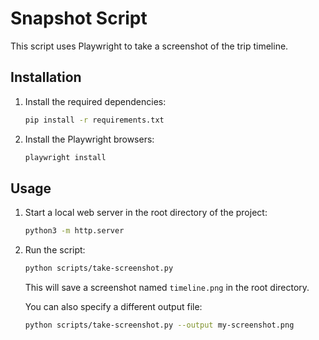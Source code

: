 # Snapshot Script

This script uses Playwright to take a screenshot of the trip timeline.

## Installation

1.  Install the required dependencies:
    ```bash
    pip install -r requirements.txt
    ```
2.  Install the Playwright browsers:
    ```bash
    playwright install
    ```

## Usage

1.  Start a local web server in the root directory of the project:
    ```bash
    python3 -m http.server
    ```
2.  Run the script:
    ```bash
    python scripts/take-screenshot.py
    ```
    This will save a screenshot named `timeline.png` in the root directory.

    You can also specify a different output file:
    ```bash
    python scripts/take-screenshot.py --output my-screenshot.png
    ```
